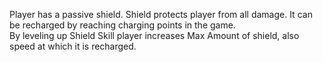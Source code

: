 Player has a passive shield. Shield protects player from all damage. It can be recharged by reaching charging points in the game.\
By leveling up Shield Skill player increases Max Amount of shield, also speed at which it is recharged.